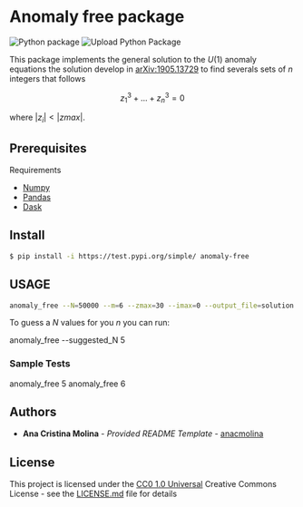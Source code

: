 # Anomaly free package

![Python package](https://github.com/anacmolina/anomaly_free/workflows/Python%20package/badge.svg)
![Upload Python Package](https://github.com/anacmolina/anomaly_free/workflows/Upload%20Python%20Package/badge.svg)

This package implements the general solution to the $U(1)$ anomaly equations the solution develop in [arXiv:1905.13729](https://arxiv.org/pdf/1905.13729.pdf) to find severals sets of $n$ integers that follows

$$ z_{1}^{3} + ... + z_{n}^{3} = 0 $$

where $|z_i|<|zmax|$.

## Prerequisites

Requirements 
- [Numpy](https://numpy.org/)
- [Pandas](https://pandas.pydata.org/)
- [Dask](https://www.dask.org/)

## Install
```bash
$ pip install -i https://test.pypi.org/simple/ anomaly-free
```

## USAGE
```bash
anomaly_free --N=50000 --m=6 --zmax=30 --imax=0 --output_file=solution 5
```

To guess a $N$ values for you $n$ you can run:

anomaly_free --suggested_N 5

### Sample Tests

anomaly_free 5
anomaly_free 6

## Authors

  - **Ana Cristina Molina** - *Provided README Template* -
    [anacmolina](https://github.com/anacmolina)


## License

This project is licensed under the [CC0 1.0 Universal](LICENSE.md)
Creative Commons License - see the [LICENSE.md](LICENSE.md) file for
details

